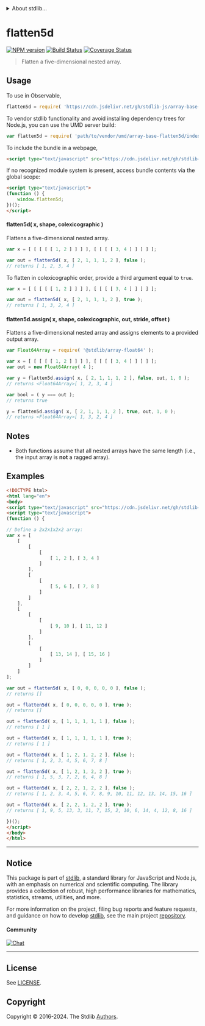 <!--

@license Apache-2.0

Copyright (c) 2023 The Stdlib Authors.

Licensed under the Apache License, Version 2.0 (the "License");
you may not use this file except in compliance with the License.
You may obtain a copy of the License at

   http://www.apache.org/licenses/LICENSE-2.0

Unless required by applicable law or agreed to in writing, software
distributed under the License is distributed on an "AS IS" BASIS,
WITHOUT WARRANTIES OR CONDITIONS OF ANY KIND, either express or implied.
See the License for the specific language governing permissions and
limitations under the License.

-->


<details>
  <summary>
    About stdlib...
  </summary>
  <p>We believe in a future in which the web is a preferred environment for numerical computation. To help realize this future, we've built stdlib. stdlib is a standard library, with an emphasis on numerical and scientific computation, written in JavaScript (and C) for execution in browsers and in Node.js.</p>
  <p>The library is fully decomposable, being architected in such a way that you can swap out and mix and match APIs and functionality to cater to your exact preferences and use cases.</p>
  <p>When you use stdlib, you can be absolutely certain that you are using the most thorough, rigorous, well-written, studied, documented, tested, measured, and high-quality code out there.</p>
  <p>To join us in bringing numerical computing to the web, get started by checking us out on <a href="https://github.com/stdlib-js/stdlib">GitHub</a>, and please consider <a href="https://opencollective.com/stdlib">financially supporting stdlib</a>. We greatly appreciate your continued support!</p>
</details>

# flatten5d

[![NPM version][npm-image]][npm-url] [![Build Status][test-image]][test-url] [![Coverage Status][coverage-image]][coverage-url] <!-- [![dependencies][dependencies-image]][dependencies-url] -->

> Flatten a five-dimensional nested array.



<section class="usage">

## Usage

To use in Observable,

```javascript
flatten5d = require( 'https://cdn.jsdelivr.net/gh/stdlib-js/array-base-flatten5d@umd/browser.js' )
```

To vendor stdlib functionality and avoid installing dependency trees for Node.js, you can use the UMD server build:

```javascript
var flatten5d = require( 'path/to/vendor/umd/array-base-flatten5d/index.js' )
```

To include the bundle in a webpage,

```html
<script type="text/javascript" src="https://cdn.jsdelivr.net/gh/stdlib-js/array-base-flatten5d@umd/browser.js"></script>
```

If no recognized module system is present, access bundle contents via the global scope:

```html
<script type="text/javascript">
(function () {
    window.flatten5d;
})();
</script>
```

#### flatten5d( x, shape, colexicographic )

Flattens a five-dimensional nested array.

```javascript
var x = [ [ [ [ [ 1, 2 ] ] ] ], [ [ [ [ 3, 4 ] ] ] ] ];

var out = flatten5d( x, [ 2, 1, 1, 1, 2 ], false );
// returns [ 1, 2, 3, 4 ]
```

To flatten in colexicographic order, provide a third argument equal to `true`.

```javascript
var x = [ [ [ [ [ 1, 2 ] ] ] ], [ [ [ [ 3, 4 ] ] ] ] ];

var out = flatten5d( x, [ 2, 1, 1, 1, 2 ], true );
// returns [ 1, 3, 2, 4 ]
```

#### flatten5d.assign( x, shape, colexicographic, out, stride, offset )

Flattens a five-dimensional nested array and assigns elements to a provided output array.

```javascript
var Float64Array = require( '@stdlib/array-float64' );

var x = [ [ [ [ [ 1, 2 ] ] ] ], [ [ [ [ 3, 4 ] ] ] ] ];
var out = new Float64Array( 4 );

var y = flatten5d.assign( x, [ 2, 1, 1, 1, 2 ], false, out, 1, 0 );
// returns <Float64Array>[ 1, 2, 3, 4 ]

var bool = ( y === out );
// returns true

y = flatten5d.assign( x, [ 2, 1, 1, 1, 2 ], true, out, 1, 0 );
// returns <Float64Array>[ 1, 3, 2, 4 ]
```

</section>

<!-- /.usage -->

<section class="notes">

## Notes

-   Both functions assume that all nested arrays have the same length (i.e., the input array is **not** a ragged array).

</section>

<!-- /.notes -->

<section class="examples">

## Examples

<!-- eslint no-undef: "error" -->

```html
<!DOCTYPE html>
<html lang="en">
<body>
<script type="text/javascript" src="https://cdn.jsdelivr.net/gh/stdlib-js/array-base-flatten5d@umd/browser.js"></script>
<script type="text/javascript">
(function () {

// Define a 2x2x1x2x2 array:
var x = [
    [
        [
            [
                [ 1, 2 ], [ 3, 4 ]
            ]
        ],
        [
            [
                [ 5, 6 ], [ 7, 8 ]
            ]
        ]
    ],
    [
        [
            [
                [ 9, 10 ], [ 11, 12 ]
            ]
        ],
        [
            [
                [ 13, 14 ], [ 15, 16 ]
            ]
        ]
    ]
];

var out = flatten5d( x, [ 0, 0, 0, 0, 0 ], false );
// returns []

out = flatten5d( x, [ 0, 0, 0, 0, 0 ], true );
// returns []

out = flatten5d( x, [ 1, 1, 1, 1, 1 ], false );
// returns [ 1 ]

out = flatten5d( x, [ 1, 1, 1, 1, 1 ], true );
// returns [ 1 ]

out = flatten5d( x, [ 1, 2, 1, 2, 2 ], false );
// returns [ 1, 2, 3, 4, 5, 6, 7, 8 ]

out = flatten5d( x, [ 1, 2, 1, 2, 2 ], true );
// returns [ 1, 5, 3, 7, 2, 6, 4, 8 ]

out = flatten5d( x, [ 2, 2, 1, 2, 2 ], false );
// returns [ 1, 2, 3, 4, 5, 6, 7, 8, 9, 10, 11, 12, 13, 14, 15, 16 ]

out = flatten5d( x, [ 2, 2, 1, 2, 2 ], true );
// returns [ 1, 9, 5, 13, 3, 11, 7, 15, 2, 10, 6, 14, 4, 12, 8, 16 ]

})();
</script>
</body>
</html>
```

</section>

<!-- /.examples -->

<!-- Section for related `stdlib` packages. Do not manually edit this section, as it is automatically populated. -->

<section class="related">

</section>

<!-- /.related -->

<!-- Section for all links. Make sure to keep an empty line after the `section` element and another before the `/section` close. -->


<section class="main-repo" >

* * *

## Notice

This package is part of [stdlib][stdlib], a standard library for JavaScript and Node.js, with an emphasis on numerical and scientific computing. The library provides a collection of robust, high performance libraries for mathematics, statistics, streams, utilities, and more.

For more information on the project, filing bug reports and feature requests, and guidance on how to develop [stdlib][stdlib], see the main project [repository][stdlib].

#### Community

[![Chat][chat-image]][chat-url]

---

## License

See [LICENSE][stdlib-license].


## Copyright

Copyright &copy; 2016-2024. The Stdlib [Authors][stdlib-authors].

</section>

<!-- /.stdlib -->

<!-- Section for all links. Make sure to keep an empty line after the `section` element and another before the `/section` close. -->

<section class="links">

[npm-image]: http://img.shields.io/npm/v/@stdlib/array-base-flatten5d.svg
[npm-url]: https://npmjs.org/package/@stdlib/array-base-flatten5d

[test-image]: https://github.com/stdlib-js/array-base-flatten5d/actions/workflows/test.yml/badge.svg?branch=v0.2.2
[test-url]: https://github.com/stdlib-js/array-base-flatten5d/actions/workflows/test.yml?query=branch:v0.2.2

[coverage-image]: https://img.shields.io/codecov/c/github/stdlib-js/array-base-flatten5d/main.svg
[coverage-url]: https://codecov.io/github/stdlib-js/array-base-flatten5d?branch=main

<!--

[dependencies-image]: https://img.shields.io/david/stdlib-js/array-base-flatten5d.svg
[dependencies-url]: https://david-dm.org/stdlib-js/array-base-flatten5d/main

-->

[chat-image]: https://img.shields.io/gitter/room/stdlib-js/stdlib.svg
[chat-url]: https://app.gitter.im/#/room/#stdlib-js_stdlib:gitter.im

[stdlib]: https://github.com/stdlib-js/stdlib

[stdlib-authors]: https://github.com/stdlib-js/stdlib/graphs/contributors

[umd]: https://github.com/umdjs/umd
[es-module]: https://developer.mozilla.org/en-US/docs/Web/JavaScript/Guide/Modules

[deno-url]: https://github.com/stdlib-js/array-base-flatten5d/tree/deno
[deno-readme]: https://github.com/stdlib-js/array-base-flatten5d/blob/deno/README.md
[umd-url]: https://github.com/stdlib-js/array-base-flatten5d/tree/umd
[umd-readme]: https://github.com/stdlib-js/array-base-flatten5d/blob/umd/README.md
[esm-url]: https://github.com/stdlib-js/array-base-flatten5d/tree/esm
[esm-readme]: https://github.com/stdlib-js/array-base-flatten5d/blob/esm/README.md
[branches-url]: https://github.com/stdlib-js/array-base-flatten5d/blob/main/branches.md

[stdlib-license]: https://raw.githubusercontent.com/stdlib-js/array-base-flatten5d/main/LICENSE

</section>

<!-- /.links -->
